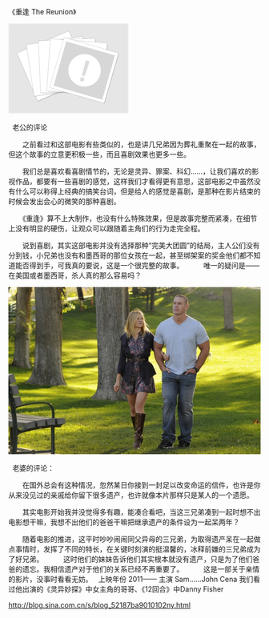 《重逢 The Reunion》

			
![](./img/52187ba9tb965d6ade29c&690.jpg)

 
老公的评论
 

　　之前看过和这部电影有些类似的，也是讲几兄弟因为葬礼重聚在一起的故事，但这个故事的立意更积极一些，而且喜剧效果也更多一些。
 

　　我们总是喜欢看喜剧情节的，无论是灵异、罪案、科幻……，让我们喜欢的影视作品，都要有一些喜剧的感觉，这样我们才看得更有意思，这部电影之中虽然没有什么可以称得上经典的搞笑台词，但是给人的感觉是喜剧，是那种在影片结束的时候会发出会心的微笑的那种喜剧。
 

　　《重逢》算不上大制作，也没有什么特殊效果，但是故事完整而紧凑，在细节上没有明显的硬伤，让观众可以跟随着主角们的行为走完全程。
 

　　说到喜剧，其实这部电影并没有选择那种“完美大团圆”的结局，主人公们没有分到钱，小兄弟也没有和墨西哥的那位女孩在一起，甚至绑架案的奖金他们都不知道能否得到手，可我真的要说，这是一个很完整的故事。
 
　　唯一的疑问是——在美国或者墨西哥，杀人真的那么容易吗？

![](./img/52187ba9t78f095a97a9c&690.jpg)

 
老婆的评论：
 

　　在国外总会有这种情况，忽然某日你接到一封足以改变命运的信件，也许是你从来没见过的亲戚给你留下很多遗产，也许就像本片那样只是某人的一个遗愿。
 

　　其实电影开始我并没觉得多有趣，能凑合看吧，当这三兄弟凑到一起时想不出电影想干嘛，我想不出他们的爸爸干嘛把继承遗产的条件设为一起呆两年？
 

　　随着电影的推进，这平时吵吵闹闹同父异母的三兄弟，为取得遗产呆在一起做点事情时，发挥了不同的特长，在关键时刻演的挺温馨的，冰释前嫌的三兄弟成为了好兄弟。
 
　　这时他们的妹妹告诉他们其实根本就没有遗产，只是为了他们爸爸的遗忘。我相信遗产对于他们的关系已经不再重要了。
 
　　这是一部关于亲情的影片，没事时看看无妨。
 
上映年份
2011——
主演
Sam……John Cena 我们看过他出演的《灵异妙探》中女主角的哥哥、《12回合》中Danny
Fisher							
		
http://blog.sina.com.cn/s/blog_52187ba9010102ny.html
